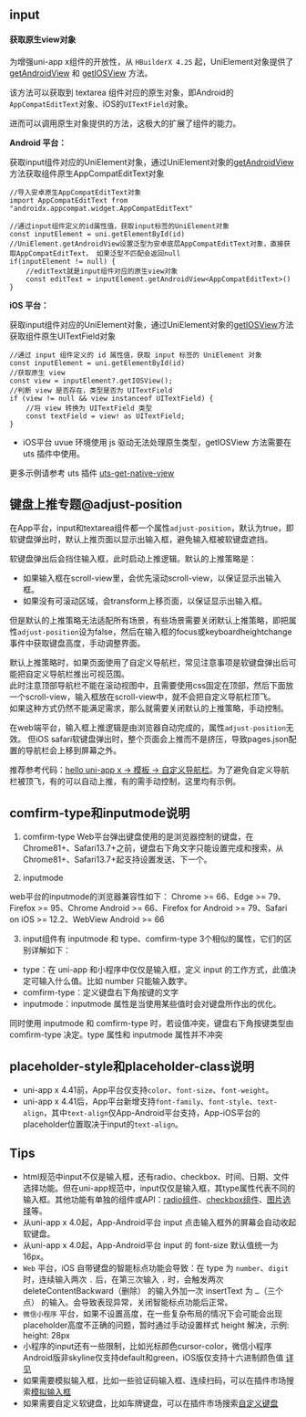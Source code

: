 ## input

<!-- UTSCOMJSON.input.description -->

<!-- UTSCOMJSON.input.compatibility -->

<!-- UTSCOMJSON.input.attribute -->

<!-- UTSCOMJSON.input.event -->

<!-- UTSCOMJSON.input.component_type-->

#### 获取原生view对象

为增强uni-app x组件的开放性，从 `HBuilderX 4.25` 起，UniElement对象提供了 [getAndroidView](../dom/unielement.md#getandroidview) 和 [getIOSView](../dom/unielement.md#getiosview) 方法。

该方法可以获取到 textarea 组件对应的原生对象，即Android的`AppCompatEditText`对象、iOS的`UITextField`对象。

进而可以调用原生对象提供的方法，这极大的扩展了组件的能力。

**Android 平台：**

获取input组件对应的UniElement对象，通过UniElement对象的[getAndroidView](../dom/unielement.md#getandroidview-2)方法获取组件原生AppCompatEditText对象

```uts
//导入安卓原生AppCompatEditText对象
import AppCompatEditText from "androidx.appcompat.widget.AppCompatEditText"

//通过input组件定义的id属性值，获取input标签的UniElement对象
const inputElement = uni.getElementById(id)
//UniElement.getAndroidView设置泛型为安卓底层AppCompatEditText对象，直接获取AppCompatEditText， 如果泛型不匹配会返回null
if(inputElement != null) {
	//editText就是input组件对应的原生view对象
	const editText = inputElement.getAndroidView<AppCompatEditText>()
}
```

**iOS 平台：**

获取input组件对应的UniElement对象，通过UniElement对象的[getIOSView](../dom/unielement.md#getiosview)方法获取组件原生UITextField对象

```uts
//通过 input 组件定义的 id 属性值，获取 input 标签的 UniElement 对象
const inputElement = uni.getElementById(id)
//获取原生 view
const view = inputElement?.getIOSView();
//判断 view 是否存在，类型是否为 UITextField
if (view != null && view instanceof UITextField) {
    //将 view 转换为 UITextField 类型 
    const textField = view! as UITextField;
}
```

+ iOS平台 uvue 环境使用 js 驱动无法处理原生类型，getIOSView 方法需要在 uts 插件中使用。

更多示例请参考 uts 插件 [uts-get-native-view](https://gitcode.net/dcloud/hello-uni-app-x/-/blob/alpha/uni_modules/uts-get-native-view/utssdk/app-ios/index.uts)

<!-- UTSCOMJSON.input.children -->

<!-- UTSCOMJSON.input.example -->

<!-- UTSCOMJSON.input.reference -->

## 键盘上推专题@adjust-position

在App平台，input和textarea组件都一个属性`adjust-position`，默认为true，即软键盘弹出时，默认上推页面以显示出输入框，避免输入框被软键盘遮挡。

软键盘弹出后会挡住输入框，此时启动上推逻辑。默认的上推策略是：
- 如果输入框在scroll-view里，会优先滚动scroll-view，以保证显示出输入框。
- 如果没有可滚动区域，会transform上移页面，以保证显示出输入框。

但是默认的上推策略无法适配所有场景，有些场景需要关闭默认上推策略，即把属性`adjust-position`设为false，然后在输入框的focus或keyboardheightchange事件中获取键盘高度，手动调整界面。

默认上推策略时，如果页面使用了自定义导航栏，常见注意事项是软键盘弹出后可能把自定义导航栏推出可视范围。\
此时注意顶部导航栏不能在滚动视图中，且需要使用css固定在顶部，然后下面放一个scroll-view，输入框放在scroll-view中，就不会把自定义导航栏顶飞。\
如果这种方式仍然不能满足需求，那么就需要关闭默认的上推策略，手动控制。

在web端平台，输入框上推逻辑是由浏览器自动完成的，属性`adjust-position`无效。
但iOS safari软键盘弹出时，整个页面会上推而不是挤压，导致pages.json配置的导航栏会上移到屏幕之外。

推荐参考代码：[hello uni-app x -> 模板 -> 自定义导航栏](https://gitcode.net/dcloud/hello-uni-app-x/-/blob/alpha/pages/template/navbar-lite/navbar-lite.uvue)。为了避免自定义导航栏被顶飞，有的可以自动上推，有的需手动控制，这里均有示例。

## comfirm-type和inputmode说明

1. comfirm-type
Web平台弹出键盘使用的是浏览器控制的键盘，在Chrome81+、Safari13.7+之前，键盘右下角文字只能设置完成和搜索，从Chrome81+、Safari13.7+起支持设置发送、下一个。

2. inputmode

web平台的inputmode的浏览器兼容性如下： Chrome >= 66、Edge >= 79、Firefox >= 95、Chrome Android >= 66、Firefox for Android >= 79、Safari on iOS >= 12.2、WebView Android >= 66

3. input组件有 inputmode 和 type、comfirm-type 3个相似的属性，它们的区别详解如下：

- type：在 uni-app 和小程序中仅仅是输入框，定义 input 的工作方式，此值决定可输入什么值。比如 number 只能输入数字。
- comfirm-type：定义键盘右下角按键的文字
- inputmode：inputmode 属性是当使用某些值时会对键盘所作出的优化。

同时使用 inputmode 和 comfirm-type 时，若设值冲突，键盘右下角按键类型由 comfirm-type 决定。type 属性和 inputmode 属性并不冲突

## placeholder-style和placeholder-class说明
- uni-app x 4.41前，App平台仅支持`color`、`font-size`、`font-weight`。
- uni-app x 4.41后，App平台新增支持`font-family`、`font-style`、`text-align`，其中`text-align`仅App-Android平台支持，App-iOS平台的placeholder位置取决于input的`text-align`。


## Tips
- html规范中input不仅是输入框，还有radio、checkbox、时间、日期、文件选择功能。但在uni-app规范中，input仅仅是输入框，其type属性代表不同的输入框。其他功能有单独的组件或API：[radio组件](radio-group.md)、[checkbox组件](checkbox-group.md)、[图片选择](../api/choose-image.md)等。
- 从uni-app x 4.0起，App-Android平台 input 点击输入框外的屏幕会自动收起软键盘。
- 从uni-app x 4.0起，App-Android平台 input 的 font-size 默认值统一为 16px。
- `Web` 平台，iOS 自带键盘的智能标点功能会导致：在 type 为 `number`、`digit` 时，连续输入两次 `.` 后，在第三次输入 `.` 时，会触发两次 deleteContentBackward（删除） 的输入外加一次 insertText 为 `…`（三个点） 的输入。会导致表现异常，关闭智能标点功能后正常。
- `微信小程序` 平台，如果不设置高度，在一些复杂布局的情况下会可能会出现placeholder高度不正确的问题，暂时通过手动设置样式 height 解决，示例: height: 28px
- 小程序的input还有一些限制，比如光标颜色cursor-color，微信小程序Android版非skyline仅支持default和green，iOS版仅支持十六进制颜色值 [详见](https://developers.weixin.qq.com/miniprogram/dev/component/input.html)
- 如果需要模拟输入框，比如一些验证码输入框、连续扫码，可以在插件市场搜索[模拟输入框](https://ext.dcloud.net.cn/search?q=%E6%A8%A1%E6%8B%9F%E8%BE%93%E5%85%A5%E6%A1%86&orderBy=Relevance&uni-appx=1)
- 如果需要自定义软键盘，比如车牌键盘，可以在插件市场搜索[自定义键盘](https://ext.dcloud.net.cn/search?q=%E8%87%AA%E5%AE%9A%E4%B9%89%E9%94%AE%E7%9B%98&orderBy=Relevance&uni-appx=1)
